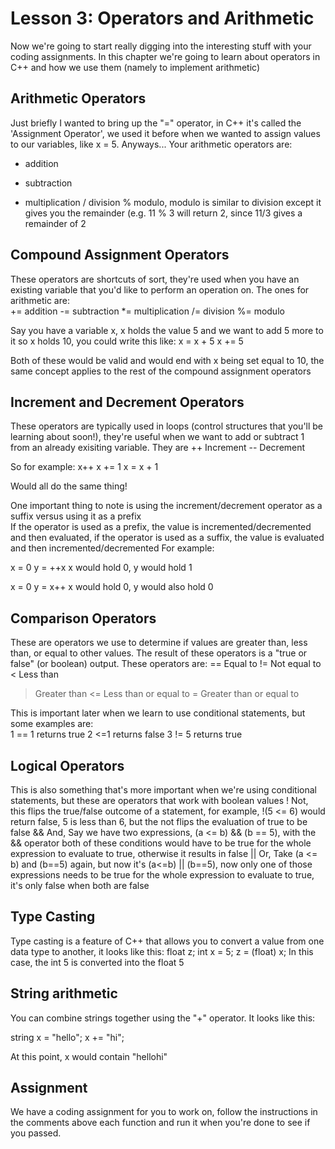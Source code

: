 Lesson 3: Operators and Arithmetic
==========

Now we're going to start really digging into the interesting stuff with your coding assignments.  In this chapter we're going to learn about operators in C++ and how we use them (namely to implement
arithmetic)

Arithmetic Operators
----------

Just briefly I wanted to bring up the "=" operator, in C++ it's called the 'Assignment Operator', we used it before when we wanted to assign values to our variables, like x = 5.  Anyways...
Your arithmetic operators are:  
+	addition		
-	subtraction
*	multiplication
/	division
%	modulo, modulo is similar to division except it gives you the remainder (e.g. 11 % 3 will return 2, since 11/3 gives a remainder of 2

Compound Assignment Operators
----------

These operators are shortcuts of sort, they're used when you have an existing variable that you'd like to perform an operation on.  The ones for arithmetic are:  
+=	addition
-=	subtraction
*=	multiplication
/=	division
%=	modulo

Say you have a variable x, x holds the value 5 and we want to add 5 more to it so x holds 10, you could write this like:
x = x + 5
x += 5

Both of these would be valid and would end with x being set equal to 10, the same concept applies to the rest of the compound assignment operators

Increment and Decrement Operators
----------

These operators are typically used in loops (control structures that you'll be learning about soon!), they're useful when we want to add or subtract 1 from an already exisiting variable. They are
++	Increment
--	Decrement   

So for example:
x++
x += 1
x = x + 1

Would all do the same thing!

One important thing to note is using the increment/decrement operator as a suffix versus using it as a prefix  
If the operator is used as a prefix, the value is incremented/decremented and then evaluated, if the operator is used as a suffix, the value is evaluated and then incremented/decremented
For example:

x = 0
y = ++x
x would hold 0, y would hold 1

x = 0
y = x++
x would hold 0, y would also hold 0

Comparison Operators
----------
These are operators we use to determine if values are greater than, less than, or equal to other values.  The result of these operators is a "true or false" (or boolean) output.
These operators are:
==	Equal to
!=	Not equal to
<	Less than
>	Greater than
<=	Less than or equal to
>=	Greater than or equal to

This is important later when we learn to use conditional statements, but some examples are:  
1 == 1	returns true
2 <=1	returns false
3 != 5	returns true

Logical Operators
----------
This is also something that's more important when we're using conditional statements, but these are operators that work with boolean values 
!	Not, this flips the true/false outcome of a statement, for example, !(5 <= 6) would return false, 5 is less than 6, but the not flips the evaluation of true to be false
&&	And, Say we have two expressions, (a <= b) && (b == 5), with the && operator both of these conditions would have to be true for the whole expression to evaluate to true, otherwise it results in false
||	Or, Take (a <= b) and (b==5) again, but now it's (a<=b) || (b==5), now only one of those expressions needs to be true for the whole expression to evaluate to true, it's only false when both are false

Type Casting
----------
Type casting is a feature of C++ that allows you to convert a value from one data type to another, it looks like this:
float z;
int x = 5;
z = (float) x;
In this case, the int 5 is converted into the float 5

String arithmetic
----------
You can combine strings together using the "+" operator. It looks like this:

string x = "hello";
x += "hi";

At this point, x would contain "hellohi"

Assignment
----------
We have a coding assignment for you to work on, follow the instructions in the comments above each function and run it when you're done to see if you passed.
